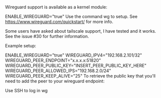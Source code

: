Wireguard support is available as a kernel module:

ENABLE_WIREGUARD="true"
Use the command wg to setup. See https://www.wireguard.com/quickstart/ for more info.

Some users have asked about tailscale support, I have tested and it works. See the issue #30 for further information.

Example setup:

ENABLE_WIREGUARD="true"
WIREGUARD_IPV4="192.168.2.101/32"
WIREGUARD_PEER_ENDPOINT="x.x.x.x:51820"
WIREGUARD_PEER_PUBLIC_KEY="INSERT_PEER_PUBLIC_KEY_HERE"
WIREGUARD_PEER_ALLOWED_IPS="192.168.2.0/24"
WIREGUARD_PEER_KEEP_ALIVE="25"
To retrieve the public key that you'll need to add the peer to your wireguard endpoint:

Use SSH to log in
wg
